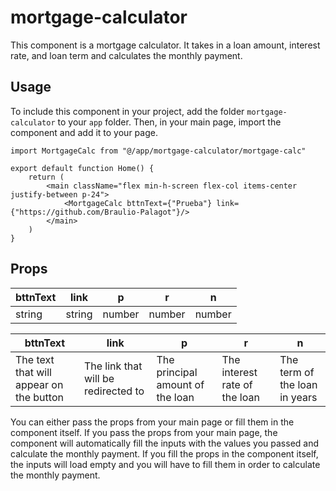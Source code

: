 # mortgage-calculator

This component is a mortgage calculator. It takes in a loan amount, interest rate, and loan term and calculates the
monthly payment.

## Usage

To include this component in your project, add the folder `mortgage-calculator` to your `app` folder. Then, in your
main page, import the component and add it to your page.

[//]: # (Example:)

```tsx
import MortgageCalc from "@/app/mortgage-calculator/mortgage-calc"

export default function Home() {
    return (
        <main className="flex min-h-screen flex-col items-center justify-between p-24">
            <MortgageCalc bttnText={"Prueba"} link={"https://github.com/Braulio-Palagot"}/>
        </main>
    )
}
```

## Props

| bttnText | link | p | r | n |
| -------- | ---- | - | - | - |
| string   | string | number | number | number |

| bttnText | link | p | r | n         |
| -------- | ---- | - | - |-----------|
| The text that will appear on the button | The link that will be redirected to | The principal amount of the loan | The interest rate of the loan | The term of the loan in years |

You can either pass the props from your main page or fill them in the component itself. If you pass the props from your
main page, the component will automatically fill the inputs with the values you passed and calculate the monthly payment.
If you fill the props in the component itself, the inputs will load empty and you will have to fill them in order to
calculate the monthly payment.
